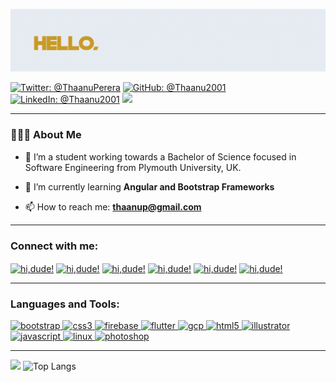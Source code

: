 ![Alt Text](https://github.com/Thaanu2001/Thaanu2001/blob/main/gif/biogif.gif)</br>

[![Twitter: @ThaanuPerera](https://img.shields.io/twitter/follow/thaanuperera?color=blue&label=Follow%20%40ThaanuPerera&logo=twitter&logoColor=white&style=flat-square)](https://twitter.com/@ThaanuPerera)
[![GitHub: @Thaanu2001](https://img.shields.io/github/followers/Thaanu2001?color=green&logo=github&style=flat-square)](https://github.com/Thaanu2001)
[![LinkedIn: @Thaanu2001](https://img.shields.io/badge/-Thaanu_Perera-blue?style=flat-square&logo=Linkedin&logoColor=white&link=https://www.linkedin.com/in/thaanu-perera-0a84b9194/)](https://www.linkedin.com/in/thaanu-perera-0a84b9194/)
![](https://komarev.com/ghpvc/?username=Thaanu2001&style=flat-square&color=orange)
<hr>
<h3> 👨🏻‍💻 About Me </h3>

- 🔭 I’m a student working towards a Bachelor of Science focused in Software Engineering from Plymouth University, UK.

- 🌱 I’m currently learning **Angular and Bootstrap Frameworks** 

- 📫 How to reach me: **thaanup@gmail.com**
<hr>
<p align="center">
<h3 align="left">Connect with me:</h3>
<a href="https://www.linkedin.com/in/thaanu-perera-0a84b9194//" target="blank"><img align="center"
        src="https://cdn.jsdelivr.net/npm/simple-icons@3.0.1/icons/linkedin.svg" alt="hi,dude!"
        height="30" width="40" /></a>
<a href="https://twitter.com/ThaanuPerera" target="blank"><img align="center"
        src="https://cdn.jsdelivr.net/npm/simple-icons@3.0.1/icons/twitter.svg" alt="hi,dude!" height="30"
        width="40" /></a>
<a href="https://dev.to/thaanu2001" target="blank"><img align="center"
        src="https://cdn.jsdelivr.net/npm/simple-icons@3.0.1/icons/dev-dot-to.svg" alt="hi,dude!" height="30"
        width="40" /></a>
<a href="https://stackoverflow.com/users/13415590/thaanu" target="blank"><img align="center"
        src="https://cdn.jsdelivr.net/npm/simple-icons@3.0.1/icons/stackoverflow.svg"
        alt="hi,dude!" height="30" width="40" /></a>
<a href="https://www.instagram.com/_thaxnu_/" target="blank"><img align="center"
        src="https://cdn.jsdelivr.net/npm/simple-icons@3.0.1/icons/instagram.svg" alt="hi,dude!" height="30"
        width="40" /></a>
        <a href="https://www.facebook.com/thaanu.perera/" target="blank"><img align="center"
        src="https://cdn.jsdelivr.net/npm/simple-icons@3.0.1/icons/facebook.svg" alt="hi,dude!" height="30"
        width="40" /></a>
</p>
<hr>
<h3 align="left">Languages and Tools:</h3>
<p align="left"> <a href="https://getbootstrap.com" target="_blank"> <img
            src="https://devicons.github.io/devicon/devicon.git/icons/bootstrap/bootstrap-plain.svg" alt="bootstrap"
            width="40" height="40" /> </a> <a href="https://www.w3schools.com/css/" target="_blank"> <img
            src="https://devicons.github.io/devicon/devicon.git/icons/css3/css3-original-wordmark.svg" alt="css3"
            width="40" height="40" /> </a><a href="https://firebase.google.com/" target="_blank"> <img
            src="https://www.vectorlogo.zone/logos/firebase/firebase-icon.svg" alt="firebase" width="40" height="40" />
    </a> <a href="https://flutter.dev" target="_blank"> <img
            src="https://www.vectorlogo.zone/logos/flutterio/flutterio-icon.svg" alt="flutter" width="40" height="40" />
    </a> <a href="https://cloud.google.com" target="_blank"> <img
            src="https://www.vectorlogo.zone/logos/google_cloud/google_cloud-icon.svg" alt="gcp" width="40"
            height="40" /> </a> <a href="https://www.w3.org/html/" target="_blank"> <img
            src="https://devicons.github.io/devicon/devicon.git/icons/html5/html5-original-wordmark.svg" alt="html5"
            width="40" height="40" /> </a> <a href="https://www.adobe.com/in/products/illustrator.html" target="_blank">
        <img src="https://www.vectorlogo.zone/logos/adobe_illustrator/adobe_illustrator-icon.svg" alt="illustrator"
            width="40" height="40" /> </a> <a href="https://developer.mozilla.org/en-US/docs/Web/JavaScript"
        target="_blank"> <img
            src="https://devicons.github.io/devicon/devicon.git/icons/javascript/javascript-original.svg"
            alt="javascript" width="40" height="40" /> </a> <a href="https://www.linux.org/" target="_blank"> <img
            src="https://devicons.github.io/devicon/devicon.git/icons/linux/linux-original.svg" alt="linux" width="40"
            height="40" /> </a>  <a href="https://www.photoshop.com/en" target="_blank"> <img
            src="https://devicons.github.io/devicon/devicon.git/icons/photoshop/photoshop-plain.svg" alt="photoshop"
            width="40" height="40" /> </a> </p>
<hr>

<img
      height="165"
      src="https://github-readme-stats.vercel.app/api?username=Thaanu2001&show_icons=true&count_private=true&hide=issues&theme=dark&include_all_commits=true"
    />
![Top Langs](https://github-readme-stats.vercel.app/api/top-langs/?username=Thaanu2001&layout=compact&theme=dark)


<!--
**Thaanu2001/Thaanu2001** is a ✨ _special_ ✨ repository because its `README.md` (this file) appears on your GitHub profile.

Here are some ideas to get you started:

- 🔭 I’m currently working on ...
- 🌱 I’m currently learning ...
- 👯 I’m looking to collaborate on ...
- 🤔 I’m looking for help with ...
- 💬 Ask me about ...
- 📫 How to reach me: ...
- 😄 Pronouns: ...
- ⚡ Fun fact: ...
-->
